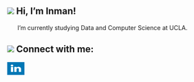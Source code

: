 <h2><img src="https://media.giphy.com/media/TvNa6lOfIXu7uUGQ4F/giphy.gif?cid=ecf05e4766cd5ahdkztrlzgtyubgb6orx5q0igtv7v53llbe&ep=v1_stickers_search&rid=giphy.gif&ct=s" width="25px"> Hi, I’m Inman! </h2> 
<ul>I’m currently studying Data and Computer Science at UCLA.</ul>

<h2><img src="https://media.giphy.com/media/cjzVpCjVvXgxYGzRGS/giphy.gif" width="25px"> Connect with me:</h2>
<a href="https://www.linkedin.com/in/inman-costa-436410256" target="blank"><img align="center" src="https://github.com/edent/SuperTinyIcons/blob/master/images/svg/linkedin.svg" alt="inman-costa" height="30" width="40" /></a>
  
  
<!---
inmancosta/inmancosta is a ✨ special ✨ repository because its `README.md` (this file) appears on your GitHub profile.
You can click the Preview link to take a look at your changes.
--->
